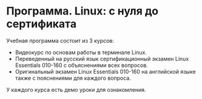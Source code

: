 # Программа. Linux: с нуля до сертификата

Учебная программа состоит из 3 курсов:

+ Видеокурс по основам работы в терминале Linux.
+ Переведенный на русский язык сертификационный экзамен Linux Essentials 010-160 с объяснениями всех вопросов.
+ Оригинальный экзамен Linux Essentials 010-160 на английской языке также с пояснениями для каждого вопроса.

У каждого курса есть демо уроки для ознакомления.
